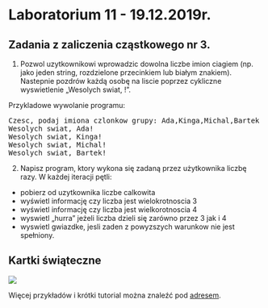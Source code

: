 # Laboratorium 11 - 19.12.2019r.

## Zadania z zaliczenia cząstkowego nr 3.
1) Pozwol uzytkownikowi wprowadzic dowolna liczbe imion ciagiem 
(np. jako jeden string, rozdzielone przecinkiem lub białym znakiem). 
Nastepnie pozdrów każdą osobę na liscie poprzez cykliczne wyswietlenie „Wesolych swiat, <imie>!”.

Przykladowe wywolanie programu:
<pre>
Czesc, podaj imiona czlonkow grupy: Ada,Kinga,Michal,Bartek
Wesolych swiat, Ada!
Wesolych swiat, Kinga!
Wesolych swiat, Michal!
Wesolych swiat, Bartek!
</pre>

2) Napisz program, ktory wykona się zadaną przez użytkownika liczbę razy.
W każdej iteracji pętli:
- pobierz od uzytkownika liczbe calkowita
- wyświetl informację czy liczba jest wielokrotnoscia 3
- wyświetl informację czy liczba jest wielkorotnoscia 4
- wyswietl „hurra” jeżeli liczba dzieli się zarówno przez 3 jak i 4
- wyswietl gwiazdke, jesli zaden z powyzszych warunkow nie jest spełniony.

## Kartki świąteczne

![](https://github.com/majsylw/Introduction-to-programming-in-python/blob/master/screens/kartki.png)

Więcej przykładów i krótki tutorial można znaleźć pod [adresem](https://www.101computing.net/christmas-tree/).
